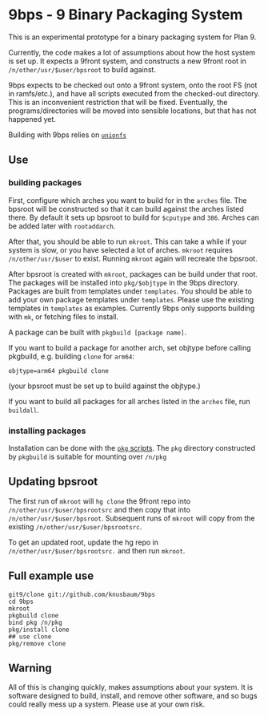 # 9bps - 9 Binary Packaging System

This is an experimental prototype for a binary packaging system for Plan 9.

Currently, the code makes a lot of assumptions about how the host system is set up.
It expects a 9front system, and constructs a new 9front root in `/n/other/usr/$user/bpsroot` to build against.

9bps expects to be checked out onto a 9front system, onto the root FS (not in ramfs/etc.), and have all scripts executed from the checked-out directory. This is an inconvenient restriction that will be fixed. Eventually, the programs/directories will be moved into sensible locations, but that has not happened yet.

Building with 9bps relies on [`unionfs`](http://code.a-b.xyz/unionfs)

## Use

### building packages

First, configure which arches you want to build for in the `arches` file.
The bpsroot will be constructed so that it can build against the arches listed there. By default it
sets up bpsroot to build for `$cputype` and `386`. Arches can be added later with `rootaddarch`.

After that, you should be able to run `mkroot`. This can take a while if your system is slow, or you
have selected a lot of arches. `mkroot` requires `/n/other/usr/$user` to exist. Running `mkroot` again
will recreate the bpsroot.

After bpsroot is created with `mkroot`, packages can be build under that root. The packages will
be installed into `pkg/$objtype` in the 9bps directory. Packages are built from templates under `templates`.
You should be able to add your own package templates under `templates`. Please use the existing templates in `templates` as examples. Currently 9bps only supports building with `mk`, or fetching files to install.

A package can be built with `pkgbuild [package name]`.

If you want to build a package for another arch, set objtype before calling pkgbuild, e.g. building `clone` for `arm64`:
```
objtype=arm64 pkgbuild clone
```
(your bpsroot must be set up to build against the objtype.)

If you want to build all packages for all arches listed in the `arches` file, run `buildall`.

### installing packages

Installation can be done with the [`pkg` scripts](https://github.com/knusbaum/pkg). The `pkg` directory constructed by `pkgbuild` is suitable for mounting over `/n/pkg`

## Updating bpsroot

The first run of `mkroot` will `hg clone` the 9front repo into `/n/other/usr/$user/bpsrootsrc`
and then copy that into `/n/other/usr/$user/bpsroot`. Subsequent runs of `mkroot` will copy from the
existing `/n/other/usr/$user/bpsrootsrc`.

To get an updated root, update the hg repo in `/n/other/usr/$user/bpsrootsrc.` and then run `mkroot`.

## Full example use
```
git9/clone git://github.com/knusbaum/9bps
cd 9bps
mkroot
pkgbuild clone
bind pkg /n/pkg
pkg/install clone
## use clone
pkg/remove clone
```

## Warning
All of this is changing quickly, makes assumptions about your system. It is software designed to build, install, and remove other software, and so bugs could really mess up a system. Please use at your own risk.

